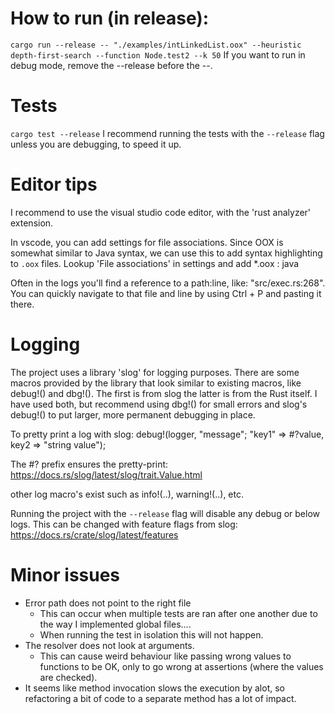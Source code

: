 
# How to run (in release):

`cargo run --release -- "./examples/intLinkedList.oox" --heuristic depth-first-search --function Node.test2 --k 50`
If you want to run in debug mode, remove the --release before the --.


# Tests
`cargo test --release`
I recommend running the tests with the `--release` flag unless you are debugging, to speed it up.

# Editor tips
I recommend to use the visual studio code editor, with the 'rust analyzer' extension.

In vscode, you can add settings for file associations. Since OOX is somewhat similar to Java syntax, we can use this to add syntax highlighting to `.oox` files.
Lookup 'File associations' in settings and add *.oox : java

Often in the logs you'll find a reference to a path:line, like:  "src/exec.rs:268". You can quickly navigate to that file and line by using Ctrl + P and pasting it there.

# Logging
The project uses a library 'slog' for logging purposes.
There are some macros provided by the library that look similar to existing macros, like debug!() and dbg!(). 
The first is from slog the latter is from the Rust itself. I have used both, but recommend using dbg!() for small errors and slog's debug!() to put larger, more permanent debugging in place.

To pretty print a log with slog: 
debug!(logger, "message"; "key1" => #?value, key2 => "string value");

The #? prefix ensures the pretty-print: 
https://docs.rs/slog/latest/slog/trait.Value.html

other log macro's exist such as info!(..), warning!(..), etc.


Running the project with the `--release` flag will disable any debug or below logs.
This can be changed with feature flags from slog: <https://docs.rs/crate/slog/latest/features>

# Minor issues
- Error path does not point to the right file
    - This can occur when multiple tests are ran after one another due to the way I implemented global files....
    - When running the test in isolation this will not happen.
- The resolver does not look at arguments.
    - This can cause weird behaviour like passing wrong values to functions to be OK, only to go wrong at assertions (where the values are checked).
- It seems like method invocation slows the execution by alot, so refactoring a bit of code to a separate method has a lot of impact.